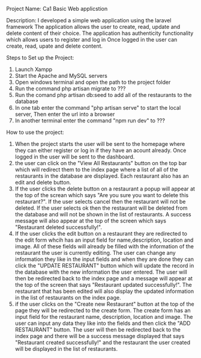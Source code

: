 Project Name: Ca1 Basic Web applicstion

Description: I developed a simple web application using the laravel framework
The application allows the user to create, read, update and delete
content of their choice. The application has authenticity functionality
which allows users to register and log in Once logged in the user can
create, read, upate and delete content.

Steps to Set up the Project:
1. Launch Xampp
2. Start the Apache and MySQL servers
3. Open windows terminal and open the path to the project folder
4. Run the command php artisan migrate to ???
5. Run the comand php artisan db:seed to add all of the restaurants to the database
4. In one tab enter the command "php artisan serve" to start the local server, Then enter the url into a browser
5. In another terminal enter the command "npm run dev" to ???

How to use the project:
1. When the project starts the user will be sent to the homepage where they can either register or log in if they have an acount already. Once logged in the user will be sent to the dashboard.
2. the user can click on the "View All Restaurants" button on the top bar which will redirect them to the index page where a list of all of the restaurants in the database are displayed. Each restaurant also has an edit and delete button.
3. If the user clicks the delete button on a restaurant a popup will appear at the top of the screan which says "Are you sure you want to delete this restaurant?". If the user selects cancel then the restaurant will not be deleted. If the user selects ok then the restaurant will be deleted from the database and will not be shown in the list of restaurants. A success message will also appear at the top of the screen which says "Restaurant deleted successfully!".
3. If the user clicks the edit button on a restaurant they are redirected to the edit form whcih has an input field for name,description, location and image. All of these fields will already be filled with the information of the restaurant the user is currently editing. The user can change any information they like in the input fields and when they are done they can click the "UPDATE RESTAURANT" button which will update the record in the database with the new information the user entered. The user will then be redirected back to the index page and a message will appear at the top of the screen that says "Restaurant updated successfully!". The restaurant that has been edited will also display the updated information in the list of restaurants on the index page.
5. if the user clicks on the "Create new Restaurant" button at the top of the page they will be redirected to the create form. The create form has an input field for the restaurant name, description, location and image. The user can input any data they like into the fields and then click the "ADD RESTAURANT" button. The user will then be redirected back to the index page and there will be a success message displayed that says "Restaurant created successfully!" and the restaurant the user created will be displayed in the list of restaurants.